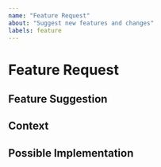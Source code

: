 ```yaml
---
name: "Feature Request"
about: "Suggest new features and changes"
labels: feature
---
```


# Feature Request

## Feature Suggestion

<!-- Tell us how we could improve your experience -->

## Context

<!-- What are you trying to accomplish? -->
<!-- Providing context helps us come up with a solution that is most useful in the real world -->

## Possible Implementation <!-- Optional -->

<!-- Optional. Suggest an implementation for this feature -->
<!-- Please also note that PRs are welcome! -->
<!-- Check out CONTRIBUTING.md to get started -->
